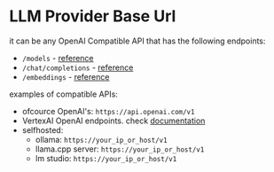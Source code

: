 # LLM Provider Base Url

it can be any OpenAI Compatible API that has the following endpoints:

- `/models` - [reference](https://platform.openai.com/docs/api-reference/models/list)
- `/chat/completions` - [reference](https://platform.openai.com/docs/api-reference/chat/create)
- `/embeddings` - [reference](https://platform.openai.com/docs/api-reference/embeddings/create)

examples of compatible APIs:

- ofcource OpenAI's: `https://api.openai.com/v1`
- VertexAI OpenAI endpoints. check [documentation](https://cloud.google.com/vertex-ai/generative-ai/docs/migrate/openai/overview)
- selfhosted:
  - ollama: `https://your_ip_or_host/v1`
  - llama.cpp server: `https://your_ip_or_host/v1`
  - lm studio: `https://your_ip_or_host/v1`
